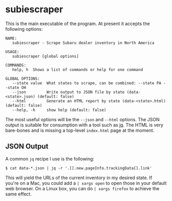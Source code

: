 # subiescraper

This is the main executable of the program. At present it accepts the following options:

```
NAME:
   subiescraper - Scrape Subaru dealer inventory in North America

USAGE:
   subiescraper [global options]

COMMANDS:
   help, h  Shows a list of commands or help for one command

GLOBAL OPTIONS:
   --state value  What states to scrape, can be combined: --state PA --state OH
   --json         Write output to JSON file by state (data-<state>.json) (default: false)
   --html         Generate an HTML report by state (data-<state>.html) (default: false)
   --help, -h     show help (default: false)
```

The most useful options will be the `--json` and `--html` options. The JSON
output is suitable for consumption with a tool such as
[jq](https://stedolan.github.io/jq/). The HTML is very bare-bones and is
missing a top-level `index.html` page at the moment.

## JSON Output

A common `jq` recipe I use is the following:

```console
$ cat data-*.json | jq -r '.[].new.pageInfo.trackingData[].link'
```

This will yield the URLs of the current inventory in my desired state. If
you're on a Mac, you could add a `| xargs open` to open those in your default
web browser. On a Linux box, you can do `| xargs firefox` to achieve the same
effect.
